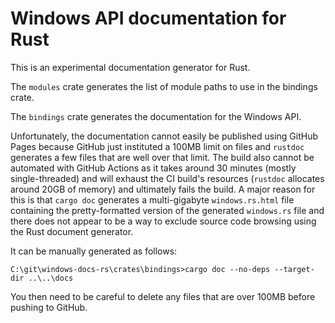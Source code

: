 # Windows API documentation for Rust

This is an experimental documentation generator for Rust.

The `modules` crate generates the list of module paths to use in the bindings crate.

The `bindings` crate generates the documentation for the Windows API.

Unfortunately, the documentation cannot easily be published using GitHub Pages because GitHub just instituted a 100MB limit on files and `rustdoc` generates a few files that are well over that limit. The build also cannot be automated with GitHub Actions as it takes around 30 minutes (mostly single-threaded) and will exhaust the CI build's resources (`rustdoc` allocates around 20GB of memory) and ultimately fails the build. A major reason for this is that `cargo doc` generates a multi-gigabyte `windows.rs.html` file containing the pretty-formatted version of the generated `windows.rs` file and there does not appear to be a way to exclude source code browsing using the Rust document generator.

It can be manually generated as follows:

`C:\git\windows-docs-rs\crates\bindings>cargo doc --no-deps --target-dir ..\..\docs`

You then need to be careful to delete any files that are over 100MB before pushing to GitHub.
